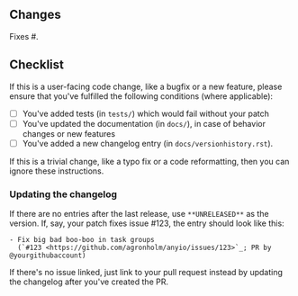<!-- Thank you for your contribution! -->
## Changes

Fixes #. <!-- Provide issue number if exists -->

<!-- Please give a short brief about these changes. -->

## Checklist

If this is a user-facing code change, like a bugfix or a new feature, please ensure that
you've fulfilled the following conditions (where applicable):

- [ ] You've added tests (in `tests/`) which would fail without your patch
- [ ] You've updated the documentation (in `docs/`), in case of behavior changes or new
features
- [ ] You've added a new changelog entry (in `docs/versionhistory.rst`).

If this is a trivial change, like a typo fix or a code reformatting, then you can ignore
these instructions.

### Updating the changelog

If there are no entries after the last release, use `**UNRELEASED**` as the version.
If, say, your patch fixes issue <span>#</span>123, the entry should look like this:

```
- Fix big bad boo-boo in task groups
  (`#123 <https://github.com/agronholm/anyio/issues/123>`_; PR by @yourgithubaccount)
```

If there's no issue linked, just link to your pull request instead by updating the
changelog after you've created the PR.
